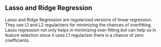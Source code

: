 ## Lasso and Ridge Regression
Lasso and Ridge Regression are regularized versions of linear regression. They use L1 and L2 regularizers for minimizing the chances of overfitting.  Lasso regression not only helps in minimizing over-fitting but can help us in feature selection since it uses L1 regularizer there is a chance of zero coefficients.

